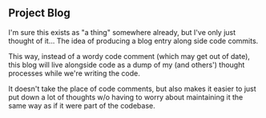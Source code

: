 ## Project Blog

I'm sure this exists as "a thing" somewhere already, but I've only just thought of it...
The idea of producing a blog entry along side code commits.

This way, instead of a wordy code comment (which may get out of date), this blog will
live alongside code as a dump of my (and others') thought processes while we're writing
the code.

It doesn't take the place of code comments, but also makes it easier to just put down
a lot of thoughts w/o having to worry about maintaining it the same way as if it were
part of the codebase.




